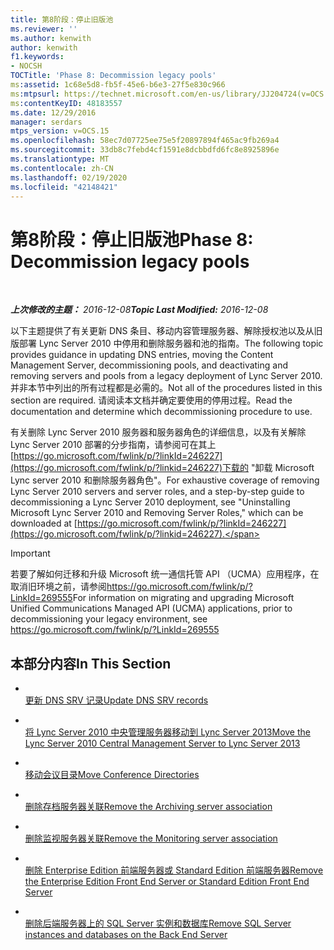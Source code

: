 ```yaml
---
title: 第8阶段：停止旧版池
ms.reviewer: ''
ms.author: kenwith
author: kenwith
f1.keywords:
- NOCSH
TOCTitle: 'Phase 8: Decommission legacy pools'
ms:assetid: 1c68e5d8-fb5f-45e6-b6e3-27f5e830c966
ms:mtpsurl: https://technet.microsoft.com/en-us/library/JJ204724(v=OCS.15)
ms:contentKeyID: 48183557
ms.date: 12/29/2016
manager: serdars
mtps_version: v=OCS.15
ms.openlocfilehash: 58ec7d07725ee75e5f20897894f465ac9fb269a4
ms.sourcegitcommit: 33db8c7febd4cf1591e8dcbbdfd6fc8e8925896e
ms.translationtype: MT
ms.contentlocale: zh-CN
ms.lasthandoff: 02/19/2020
ms.locfileid: "42148421"
---
```

<div data-xmlns="http://www.w3.org/1999/xhtml">

<div class="topic" data-xmlns="http://www.w3.org/1999/xhtml" data-msxsl="urn:schemas-microsoft-com:xslt" data-cs="http://msdn.microsoft.com/">

<div data-asp="https://msdn2.microsoft.com/asp">

# <a name="phase-8-decommission-legacy-pools"></a><span data-ttu-id="8b8aa-102">第8阶段：停止旧版池</span><span class="sxs-lookup"><span data-stu-id="8b8aa-102">Phase 8: Decommission legacy pools</span></span>

</div>

<div id="mainSection">

<div id="mainBody">

<span> </span>

<span data-ttu-id="8b8aa-103">_**上次修改的主题：** 2016-12-08_</span><span class="sxs-lookup"><span data-stu-id="8b8aa-103">_**Topic Last Modified:** 2016-12-08_</span></span>

<span data-ttu-id="8b8aa-104">以下主题提供了有关更新 DNS 条目、移动内容管理服务器、解除授权池以及从旧版部署 Lync Server 2010 中停用和删除服务器和池的指南。</span><span class="sxs-lookup"><span data-stu-id="8b8aa-104">The following topic provides guidance in updating DNS entries, moving the Content Management Server, decommissioning pools, and deactivating and removing servers and pools from a legacy deployment of Lync Server 2010.</span></span> <span data-ttu-id="8b8aa-105">并非本节中列出的所有过程都是必需的。</span><span class="sxs-lookup"><span data-stu-id="8b8aa-105">Not all of the procedures listed in this section are required.</span></span> <span data-ttu-id="8b8aa-106">请阅读本文档并确定要使用的停用过程。</span><span class="sxs-lookup"><span data-stu-id="8b8aa-106">Read the documentation and determine which decommissioning procedure to use.</span></span>

<span data-ttu-id="8b8aa-107">有关删除 Lync Server 2010 服务器和服务器角色的详细信息，以及有关解除 Lync Server 2010 部署的分步指南，请参阅可在其上[https://go.microsoft.com/fwlink/p/?linkId=246227](https://go.microsoft.com/fwlink/p/?linkid=246227)下载的 "卸载 Microsoft Lync server 2010 和删除服务器角色"。</span><span class="sxs-lookup"><span data-stu-id="8b8aa-107">For exhaustive coverage of removing Lync Server 2010 servers and server roles, and a step-by-step guide to decommissioning a Lync Server 2010 deployment, see "Uninstalling Microsoft Lync Server 2010 and Removing Server Roles," which can be downloaded at [https://go.microsoft.com/fwlink/p/?linkId=246227](https://go.microsoft.com/fwlink/p/?linkid=246227).</span></span>

<div>


> [!IMPORTANT]  
> <span data-ttu-id="8b8aa-108">若要了解如何迁移和升级 Microsoft 统一通信托管 API （UCMA）应用程序，在取消旧环境之前，请参阅<A href="https://go.microsoft.com/fwlink/p/?linkid=269555">https://go.microsoft.com/fwlink/p/?LinkId=269555</A></span><span class="sxs-lookup"><span data-stu-id="8b8aa-108">For information on migrating and upgrading Microsoft Unified Communications Managed API (UCMA) applications, prior to decommissioning your legacy environment, see <A href="https://go.microsoft.com/fwlink/p/?linkid=269555">https://go.microsoft.com/fwlink/p/?LinkId=269555</A></span></span>



</div>

<div>

## <a name="in-this-section"></a><span data-ttu-id="8b8aa-109">本部分内容</span><span class="sxs-lookup"><span data-stu-id="8b8aa-109">In This Section</span></span>

  - <span></span>  
    [<span data-ttu-id="8b8aa-110">更新 DNS SRV 记录</span><span class="sxs-lookup"><span data-stu-id="8b8aa-110">Update DNS SRV records</span></span>](update-dns-srv-records.md)

  - <span></span>  
    [<span data-ttu-id="8b8aa-111">将 Lync Server 2010 中央管理服务器移动到 Lync Server 2013</span><span class="sxs-lookup"><span data-stu-id="8b8aa-111">Move the Lync Server 2010 Central Management Server to Lync Server 2013</span></span>](move-the-lync-server-2010-central-management-server-to-lync-server-2013.md)

  - <span></span>  
    [<span data-ttu-id="8b8aa-112">移动会议目录</span><span class="sxs-lookup"><span data-stu-id="8b8aa-112">Move Conference Directories</span></span>](move-lync-server-2010-conference-directories-to-lync-server-2013.md)

  - <span></span>  
    [<span data-ttu-id="8b8aa-113">删除存档服务器关联</span><span class="sxs-lookup"><span data-stu-id="8b8aa-113">Remove the Archiving server association</span></span>](remove-the-archiving-server-association.md)

  - <span></span>  
    [<span data-ttu-id="8b8aa-114">删除监视服务器关联</span><span class="sxs-lookup"><span data-stu-id="8b8aa-114">Remove the Monitoring server association</span></span>](remove-the-monitoring-server-association.md)

  - <span></span>  
    [<span data-ttu-id="8b8aa-115">删除 Enterprise Edition 前端服务器或 Standard Edition 前端服务器</span><span class="sxs-lookup"><span data-stu-id="8b8aa-115">Remove the Enterprise Edition Front End Server or Standard Edition Front End Server</span></span>](remove-the-enterprise-edition-front-end-server-or-standard-edition-front-end-server.md)

  - <span></span>  
    [<span data-ttu-id="8b8aa-116">删除后端服务器上的 SQL Server 实例和数据库</span><span class="sxs-lookup"><span data-stu-id="8b8aa-116">Remove SQL Server instances and databases on the Back End Server</span></span>](remove-sql-server-instances-and-databases-on-the-back-end-server.md)

</div>

</div>

<span> </span>

</div>

</div>

</div>

